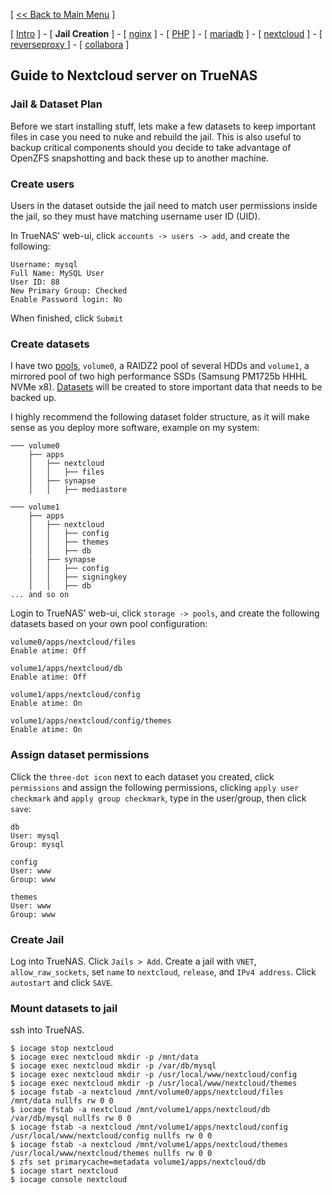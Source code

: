 [ [<< Back to Main Menu](https://github.com/seth586/guides/blob/master/README.md) ]

[ [Intro](README.md) ] - [ **Jail Creation** ] - [ [nginx](4_apache.md) ] - [ [PHP](3_php.md) ] - [ [mariadb](2_mariadb.md) ] - [ [nextcloud](5_nextcloud.md) ] - [ [reverseproxy ](6_reverseproxy.md)] - [ [collabora](7_collabora.md) ]

## Guide to Nextcloud server on TrueNAS

### Jail & Dataset Plan

Before we start installing stuff, lets make a few datasets to keep important files in case you need to nuke and rebuild the jail. This is also useful to backup critical components should you decide to take advantage of OpenZFS snapshotting and back these up to another machine.

### Create users
Users in the dataset outside the jail need to match user permissions inside the jail, so they must have matching username user ID (UID).

In TrueNAS' web-ui, click `accounts -> users -> add`, and create the following:
```
Username: mysql
Full Name: MySQL User
User ID: 88
New Primary Group: Checked
Enable Password login: No
```
When finished, click `Submit`

### Create datasets
I have two [pools](https://www.truenas.com/docs/core/storage/pools/poolcreate/), `volume0`, a RAIDZ2 pool of several HDDs and `volume1`, a mirrored pool of two high performance SSDs (Samsung PM1725b HHHL NVMe x8). [Datasets](https://www.truenas.com/docs/core/storage/pools/datasets/) will be created to store important data that needs to be backed up. 

I highly recommend the following dataset folder structure, as it will make sense as you deploy more software, example on my system:
```
─── volume0
    ├── apps
    │   ├── nextcloud
    │   │   ├── files  
    │   ├── synapse
    │   │   ├── mediastore 

─── volume1
    ├── apps
    │   ├── nextcloud
    │   │   ├── config
    │   │   ├── themes
    │   │   ├── db
    |   ├── synapse
    │   │   ├── config
    │   │   ├── signingkey
    │   │   ├── db    
... and so on
```  

Login to TrueNAS' web-ui, click `storage -> pools`, and create the following datasets based on your own pool configuration:
```
volume0/apps/nextcloud/files
Enable atime: Off

volume1/apps/nextcloud/db
Enable atime: Off

volume1/apps/nextcloud/config
Enable atime: On

volume1/apps/nextcloud/config/themes
Enable atime: On
```

### Assign dataset permissions
Click the `three-dot icon` next to each dataset you created, click `permissions` and assign the following permissions, clicking `apply user checkmark` and `apply group checkmark`, type in the user/group, then click `save`:
```
db
User: mysql
Group: mysql

config
User: www
Group: www

themes
User: www
Group: www
```

### Create Jail
Log into TrueNAS. Click `Jails > Add`. Create a jail with `VNET`, `allow_raw_sockets`, set `name` to `nextcloud`, `release`, and `IPv4 address`. Click `autostart` and click `SAVE`.

### Mount datasets to jail
ssh into TrueNAS. 
```
$ iocage stop nextcloud
$ iocage exec nextcloud mkdir -p /mnt/data
$ iocage exec nextcloud mkdir -p /var/db/mysql
$ iocage exec nextcloud mkdir -p /usr/local/www/nextcloud/config
$ iocage exec nextcloud mkdir -p /usr/local/www/nextcloud/themes
$ iocage fstab -a nextcloud /mnt/volume0/apps/nextcloud/files /mnt/data nullfs rw 0 0
$ iocage fstab -a nextcloud /mnt/volume1/apps/nextcloud/db /var/db/mysql nullfs rw 0 0
$ iocage fstab -a nextcloud /mnt/volume1/apps/nextcloud/config /usr/local/www/nextcloud/config nullfs rw 0 0
$ iocage fstab -a nextcloud /mnt/volume1/apps/nextcloud/themes /usr/local/www/nextcloud/themes nullfs rw 0 0
$ zfs set primarycache=metadata volume1/apps/nextcloud/db
$ iocage start nextcloud
$ iocage console nextcloud
```

